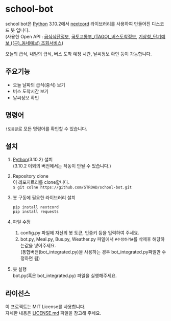 # school-bot

school bot은 [Python](https://www.python.org) 3.10.2에서 [nextcord](https://github.com/nextcord/nextcord) 라이브러리를 사용하여 만들어진 디스코드 봇 입니다.  
(사용한 Open API : [급식식단정보](https://open.neis.go.kr/portal/data/service/selectServicePage.do?page=1&rows=10&sortColumn=&sortDirection=&infId=OPEN17320190722180924242823&infSeq=2), [국토교통부_(TAGO)_버스도착정보](https://www.data.go.kr/tcs/dss/selectApiDataDetailView.do?publicDataPk=15098530), [기상청_단기예보 ((구)_동네예보) 조회서비스](https://www.data.go.kr/tcs/dss/selectApiDataDetailView.do?publicDataPk=15084084))


 오늘의 급식, 내일의 급식, 버스 도착 예정 시간, 날씨정보 확인 등이 가능합니다.


## 주요기능
* 오늘 날짜의 급식(중식) 보기
* 버스 도착시간 보기
* 날씨정보 확인


## 명령어
`!도움말`로 모든 명령어를 확인할 수 있습니다.


## 설치
1. [Python](https://www.python.org)(3.10.2) 설치  
    (3.10.2 이외의 버전에서는 작동이 안될 수 있습니다.)

2. Repository clone  
    이 레포지트리를 clone합니다.  
    `$ git colne https://github.com/STROAD/school-bot.git`

3. 봇 구동에 필요한 라이브러리 설치
    ```
    pip install nextcord  
    pip install requests
    ```

4. 파일 수정  
    1. config.py 파일에 자신의 봇 토큰, 인증키 등을 입력하여 주세요.  
    2. bot.py, Meal.py, Bus.py, Weather.py 파일에서 `#수정하기#`를 삭제후 해당하는값을 넣어주세요.  
    (통합버전(bot_integrated.py)을 사용하는 경우 bot_integrated.py파일만 수정하면 됨)

5. 봇 실행  
    bot.py(혹은 bot_integrated.py) 파일을 실행해주세요.


## 라이선스
이 프로젝트는 MIT License를 사용합니다.  
자세한 내용은 [LICENSE.md](LICENSE) 파일을 참고해 주세요.
